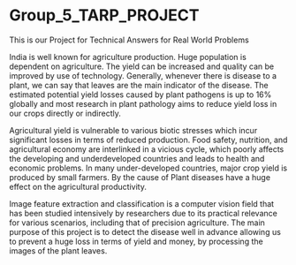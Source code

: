 # Group_5_TARP_PROJECT

This is our Project for Technical Answers for Real World Problems

India is well known for agriculture production. Huge population is dependent on agriculture. The  yield can be increased and quality can be improved by use of technology. Generally, whenever there is disease to a plant, we can say that leaves are the main indicator of the disease. The estimated potential yield losses caused by plant pathogens is up to 16% globally and most research in plant pathology aims to reduce yield loss in our crops directly or indirectly. 


Agricultural yield is vulnerable to various biotic stresses which incur significant losses in terms of reduced production. Food safety, nutrition, and agricultural economy are interlinked in a vicious cycle, which poorly affects the developing and underdeveloped countries and leads to health and economic problems. In many under-developed countries, major crop yield is produced by small farmers.
By the cause of Plant diseases have a huge effect on the agricultural productivity.

Image feature extraction and classification is a computer vision field that has been studied intensively by researchers due to its practical relevance for various scenarios, including that of precision agriculture.
The main purpose of this project is to detect the disease well in advance allowing  us to prevent a huge loss in terms of yield and money, by processing the images of the plant leaves.
